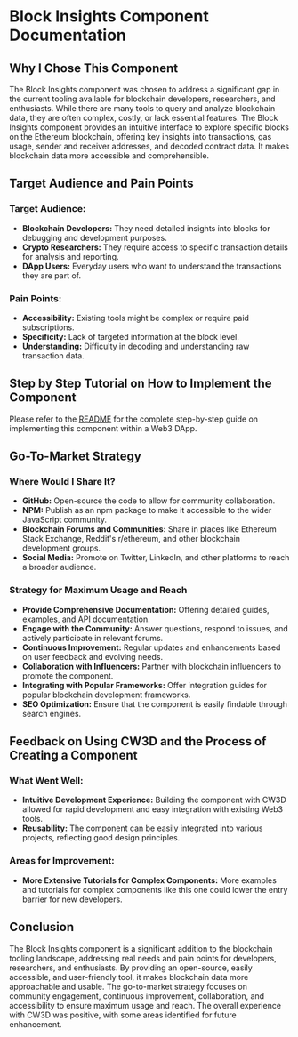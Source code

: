 # Block Insights Component Documentation

## Why I Chose This Component

The Block Insights component was chosen to address a significant gap in the current tooling available for blockchain developers, researchers, and enthusiasts. While there are many tools to query and analyze blockchain data, they are often complex, costly, or lack essential features. The Block Insights component provides an intuitive interface to explore specific blocks on the Ethereum blockchain, offering key insights into transactions, gas usage, sender and receiver addresses, and decoded contract data. It makes blockchain data more accessible and comprehensible.

## Target Audience and Pain Points

### Target Audience:

- **Blockchain Developers:** They need detailed insights into blocks for debugging and development purposes.
- **Crypto Researchers:** They require access to specific transaction details for analysis and reporting.
- **DApp Users:** Everyday users who want to understand the transactions they are part of.

### Pain Points:

- **Accessibility:** Existing tools might be complex or require paid subscriptions.
- **Specificity:** Lack of targeted information at the block level.
- **Understanding:** Difficulty in decoding and understanding raw transaction data.

## Step by Step Tutorial on How to Implement the Component

Please refer to the [README](./README.md) for the complete step-by-step guide on implementing this component within a Web3 DApp.

## Go-To-Market Strategy

### Where Would I Share It?

- **GitHub:** Open-source the code to allow for community collaboration.
- **NPM:** Publish as an npm package to make it accessible to the wider JavaScript community.
- **Blockchain Forums and Communities:** Share in places like Ethereum Stack Exchange, Reddit's r/ethereum, and other blockchain development groups.
- **Social Media:** Promote on Twitter, LinkedIn, and other platforms to reach a broader audience.

### Strategy for Maximum Usage and Reach

- **Provide Comprehensive Documentation:** Offering detailed guides, examples, and API documentation.
- **Engage with the Community:** Answer questions, respond to issues, and actively participate in relevant forums.
- **Continuous Improvement:** Regular updates and enhancements based on user feedback and evolving needs.
- **Collaboration with Influencers:** Partner with blockchain influencers to promote the component.
- **Integrating with Popular Frameworks:** Offer integration guides for popular blockchain development frameworks.
- **SEO Optimization:** Ensure that the component is easily findable through search engines.

## Feedback on Using CW3D and the Process of Creating a Component

### What Went Well:

- **Intuitive Development Experience:** Building the component with CW3D allowed for rapid development and easy integration with existing Web3 tools.
- **Reusability:** The component can be easily integrated into various projects, reflecting good design principles.

### Areas for Improvement:

- **More Extensive Tutorials for Complex Components:** More examples and tutorials for complex components like this one could lower the entry barrier for new developers.

## Conclusion

The Block Insights component is a significant addition to the blockchain tooling landscape, addressing real needs and pain points for developers, researchers, and enthusiasts. By providing an open-source, easily accessible, and user-friendly tool, it makes blockchain data more approachable and usable. The go-to-market strategy focuses on community engagement, continuous improvement, collaboration, and accessibility to ensure maximum usage and reach. The overall experience with CW3D was positive, with some areas identified for future enhancement.
